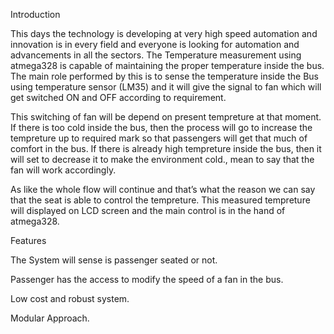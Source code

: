 Introduction

This days the technology is developing at very high speed automation and innovation is in every field and everyone is looking for automation and advancements in all the sectors. The Temperature measurement using atmega328 is capable of maintaining the proper temperature inside the bus. The main role performed by this is to sense the temperature inside the Bus using temperature sensor (LM35) and it will give the signal to fan which will get switched ON and OFF according to requirement.

This switching of fan will be depend on present tempreture at that moment. If there is too cold inside the bus, then the process will go to increase the tempreture up to required mark so that passengers will get that much of comfort in the bus. If there is already high tempreture inside the bus, then it will set to decrease it to make the environment cold., mean to say that the fan will work accordingly.

As like the whole flow will continue and that’s what the reason we can say that the seat is able to control the tempreture. This measured tempreture will displayed on LCD screen and the main control is in the hand of atmega328.

Features

The System will sense is passenger seated or not.

Passenger has the access to modify the speed of a fan in the bus.

Low cost and robust system.

Modular Approach.
